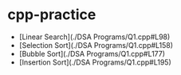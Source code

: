 # cpp-practice

- [Linear Search](./DSA Programs/Q1.cpp#L98)
- [Selection Sort](./DSA Programs/Q1.cpp#L158)
- [Bubble Sort](./DSA Programs/Q1.cpp#L177)
- [Insertion Sort](./DSA Programs/Q1.cpp#L195)
